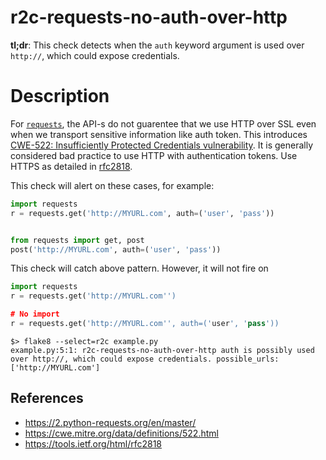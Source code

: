 
# r2c-requests-no-auth-over-http

**tl;dr**: This check detects when the `auth` keyword argument is used over `http://`, which could expose credentials.

# Description

For [`requests`](https://2.python-requests.org/en/master/), the API-s do not guarentee that we use HTTP over SSL
even when we transport sensitive information like auth token. This introduces [CWE-522: Insufficiently Protected Credentials vulnerability](https://cwe.mitre.org/data/definitions/522.html).
It is generally considered bad practice to use HTTP with authentication tokens. Use HTTPS as detailed in [rfc2818](https://tools.ietf.org/html/rfc2818).


This check will alert on these cases, for example:

``` python
import requests
r = requests.get('http://MYURL.com', auth=('user', 'pass'))


from requests import get, post
post('http://MYURL.com', auth=('user', 'pass'))
```

This check will catch above pattern. However, it will not fire on

```python
import requests
r = requests.get('http://MYURL.com'')

# No import
r = requests.get('http://MYURL.com'', auth=('user', 'pass'))
```

```
$> flake8 --select=r2c example.py
example.py:5:1: r2c-requests-no-auth-over-http auth is possibly used over http://, which could expose credentials. possible_urls: ['http://MYURL.com']
```

## References
- https://2.python-requests.org/en/master/
- https://cwe.mitre.org/data/definitions/522.html
- https://tools.ietf.org/html/rfc2818